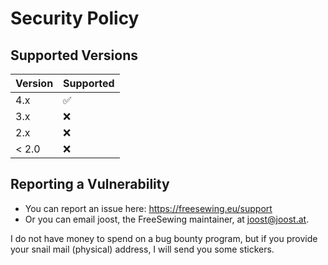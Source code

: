 # Security Policy

## Supported Versions

| Version | Supported          |
| ------- | ------------------ |
| 4.x     | :white_check_mark: |
| 3.x     | :x:                |
| 2.x     | :x:                |
| < 2.0   | :x:                |

## Reporting a Vulnerability

- You can report an issue here: https://freesewing.eu/support
- Or you can email joost, the FreeSewing maintainer, at joost@joost.at.

I do not have money to spend on a bug bounty program, but if you provide your snail mail (physical) address, I will send you some stickers.

